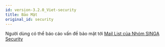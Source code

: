 ```yaml
---
id: version-3.2.0_Viet-security
title: Bảo Mật
original_id: security
---
```


<!--- Licensed to the Apache Software Foundation (ASF) under one or more contributor license agreements.  See the NOTICE file distributed with this work for additional information regarding copyright ownership.  The ASF licenses this file to you under the Apache License, Version 2.0 (the "License"); you may not use this file except in compliance with the License.  You may obtain a copy of the License at http://www.apache.org/licenses/LICENSE-2.0 Unless required by applicable law or agreed to in writing, software distributed under the License is distributed on an "AS IS" BASIS, WITHOUT WARRANTIES OR CONDITIONS OF ANY KIND, either express or implied.  See the License for the specific language governing permissions and limitations under the License.  -->

Người dùng có thể báo cáo vấn đề bảo mật tới
[Mail List của Nhóm SINGA Security](mailto:security@singa.apache.org)
